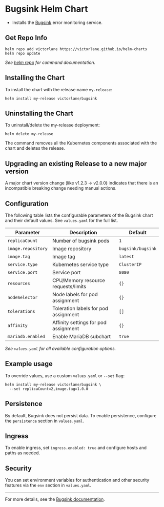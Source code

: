 # Bugsink Helm Chart

- Installs the [Bugsink](https://www.bugsink.io/) error monitoring service.

## Get Repo Info

```console
helm repo add victorlane https://victorlane.github.io/helm-charts
helm repo update
```

_See [helm repo](https://helm.sh/docs/helm/helm_repo/) for command documentation._

## Installing the Chart

To install the chart with the release name `my-release`:

```console
helm install my-release victorlane/bugsink
```

## Uninstalling the Chart

To uninstall/delete the my-release deployment:

```console
helm delete my-release
```

The command removes all the Kubernetes components associated with the chart and deletes the release.

## Upgrading an existing Release to a new major version

A major chart version change (like v1.2.3 -> v2.0.0) indicates that there is an incompatible breaking change needing manual actions.

## Configuration

The following table lists the configurable parameters of the Bugsink chart and their default values. See `values.yaml` for the full list.

| Parameter          | Description                          | Default           |
| ------------------ | ------------------------------------ | ----------------- |
| `replicaCount`     | Number of bugsink pods               | `1`               |
| `image.repository` | Image repository                     | `bugsink/bugsink` |
| `image.tag`        | Image tag                            | `latest`          |
| `service.type`     | Kubernetes service type              | `ClusterIP`       |
| `service.port`     | Service port                         | `8080`            |
| `resources`        | CPU/Memory resource requests/limits  | `{}`              |
| `nodeSelector`     | Node labels for pod assignment       | `{}`              |
| `tolerations`      | Toleration labels for pod assignment | `[]`              |
| `affinity`         | Affinity settings for pod assignment | `{}`              |
| `mariadb.enabled`  | Enable MariaDB subchart              | `true`            |

_See `values.yaml` for all available configuration options._

## Example usage

To override values, use a custom `values.yaml` or `--set` flag:

```console
helm install my-release victorlane/bugsink \
  --set replicaCount=2,image.tag=1.0.0
```

## Persistence

By default, Bugsink does not persist data. To enable persistence, configure the `persistence` section in `values.yaml`.

## Ingress

To enable ingress, set `ingress.enabled: true` and configure hosts and paths as needed.

## Security

You can set environment variables for authentication and other security features via the `env` section in `values.yaml`.

---

For more details, see the [Bugsink documentation](https://docs.bugsink.io/).
